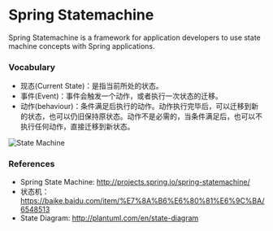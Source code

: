 Spring Statemachine
==================
Spring Statemachine is a framework for application developers to use state machine concepts with Spring applications.


### Vocabulary

* 现态(Current State)：是指当前所处的状态。
* 事件(Event)：事件会触发一个动作，或者执行一次状态的迁移。
* 动作(behaviour)：条件满足后执行的动作。动作执行完毕后，可以迁移到新的状态，也可以仍旧保持原状态。动作不是必需的，当条件满足后，也可以不执行任何动作，直接迁移到新状态。

![State Machine](http://projects.spring.io/spring-statemachine/img/statechart0.png)

### References

* Spring State Machine: http://projects.spring.io/spring-statemachine/
* 状态机： https://baike.baidu.com/item/%E7%8A%B6%E6%80%81%E6%9C%BA/6548513
* State Diagram: http://plantuml.com/en/state-diagram